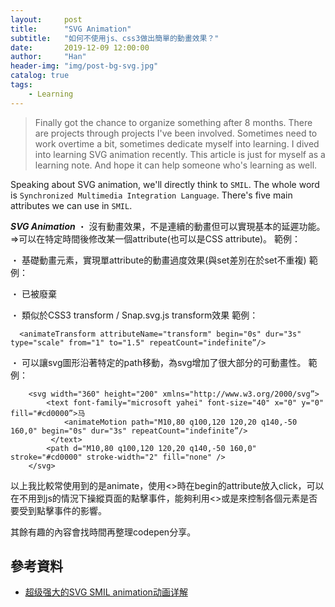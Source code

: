 ```yaml
---
layout:     post
title:      "SVG Animation"
subtitle:   "如何不使用js、css3做出簡單的動畫效果？"
date:       2019-12-09 12:00:00
author:     "Han"
header-img: "img/post-bg-svg.jpg"
catalog: true
tags:
    - Learning
---
```

> Finally got the chance to organize something after 8 months. There are projects through projects I've been involved. Sometimes need to work overtime a bit, sometimes dedicate myself into learning. I dived into learning SVG animation recently. This article is just for myself as a learning note. And hope it can help someone who's learning as well.

Speaking about SVG animation, we'll directly think to `SMIL`. The whole word is `Synchronized Multimedia Integration Language`.
There's five main attributes we can use in `SMIL`.

***SVG Animation***
・<set>
沒有動畫效果，不是連續的動畫但可以實現基本的延遲功能。=>可以在特定時間後修改某一個attribute(也可以是CSS attribute)。
範例：
	<set attributeName="x" attributeType="XML" to="60" begin="3s" />

・<animate>
基礎動畫元素，實現單attribute的動畫過度效果(與set差別在於set不重複)
範例：
	<animate attributeName="x" from="160" to="60" begin="0s" dur="3s" repeatCount="indefinite" />

・<animateColor>
已被廢棄

・<animateTransform>
類似於CSS3 transform / Snap.svg.js transform效果
範例：
```
  <animateTransform attributeName="transform" begin="0s" dur="3s" type="scale" from="1" to="1.5" repeatCount="indefinite”/>
```
・<animateMotion>
可以讓svg圖形沿著特定的path移動，為svg增加了很大部分的可動畫性。
範例：
```
	<svg width="360" height="200" xmlns="http://www.w3.org/2000/svg”>
		<text font-family="microsoft yahei" font-size="40" x="0" y="0" fill="#cd0000”>马
			<animateMotion path="M10,80 q100,120 120,20 q140,-50 160,0" begin="0s" dur="3s" repeatCount="indefinite”/>
		 </text>
		<path d="M10,80 q100,120 120,20 q140,-50 160,0" stroke="#cd0000" stroke-width="2" fill="none" />
	</svg>
```

以上我比較常使用到的是animate，使用<<animate>>時在begin的attribute放入click，可以在不用到js的情況下操縱頁面的點擊事件，能夠利用<<g>>或是<id>來控制各個元素是否要受到點擊事件的影響。

其餘有趣的內容會找時間再整理codepen分享。

## 參考資料

* [超级强大的SVG SMIL animation动画详解](https://www.zhangxinxu.com/wordpress/2014/08/so-powerful-svg-smil-animation/comment-page-2/)
